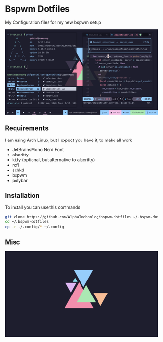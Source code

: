 # Bspwm Dotfiles

My Configuration files for my new bspwm setup

![rice](./.misc/rice.png)

## Requirements

I am using Arch Linux, but I expect you have it, to make all work

- JetBrainsMono Nerd Font
- alacritty
- kitty (optional, but alternative to alacritty)
- rofi
- sxhkd
- bspwm
- polybar

## Installation

To install you can use this commands

```sh
git clone https://github.com/AlphaTechnolog/bspwm-dotfiles ~/.bspwm-dotfiles
cd ~/.bspwm-dotfiles
cp -r ./.config/* ~/.config
```

## Misc

![wallpaper](./wallpaper.png)
